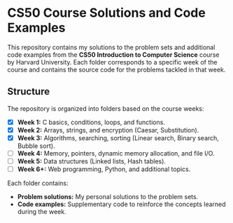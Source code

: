 # CS50 Course Solutions and Code Examples

This repository contains my solutions to the problem sets and additional code examples from the **CS50 Introduction to Computer Science** course by Harvard University. Each folder corresponds to a specific week of the course and contains the source code for the problems tackled in that week.

## Structure

The repository is organized into folders based on the course weeks:

- [x]  **Week 1:** C basics, conditions, loops, and functions.
- [x] **Week 2:** Arrays, strings, and encryption (Caesar, Substitution).
- [x] **Week 3:** Algorithms, searching, sorting (Linear search, Binary search, Bubble sort).
- [ ] **Week 4:** Memory, pointers, dynamic memory allocation, and file I/O.
- [ ] **Week 5:** Data structures (Linked lists, Hash tables).
- [ ] **Week 6+:** Web programming, Python, and additional topics.

Each folder contains:

- **Problem solutions:** My personal solutions to the problem sets.
- **Code examples:** Supplementary code to reinforce the concepts learned during the week.
